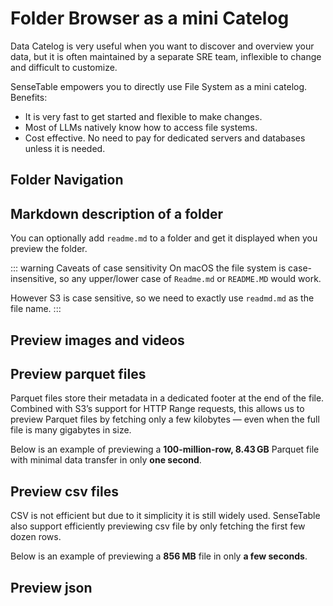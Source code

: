 # Folder Browser as a mini Catelog

Data Catelog is very useful when you want to discover and overview your data, but it is often maintained by a separate SRE team, inflexible to change and difficult to customize.

SenseTable empowers you to directly use File System as a mini catelog. Benefits:

- It is very fast to get started and flexible to make changes.
- Most of LLMs natively know how to access file systems.
- Cost effective. No need to pay for dedicated servers and databases unless it is needed.


## Folder Navigation


## Markdown description of a folder

You can optionally add `readme.md` to a folder and get it displayed when you preview the folder.



::: warning Caveats of case sensitivity
On macOS the file system is case-insensitive, so any upper/lower case of `Readme.md` or `README.MD` would work.

However S3 is case sensitive, so we need to exactly use `readmd.md` as the file name.
:::


## Preview images and videos
<ThemedVideo src="/videos/preview_images.webm" />




## Preview parquet files

Parquet files store their metadata in a dedicated footer at the end of the file. Combined with S3’s support for HTTP Range requests, this allows us to preview Parquet files by fetching only a few kilobytes — even when the full file is many gigabytes in size.

Below is an example of previewing a **100-million-row, 8.43 GB** Parquet file with minimal data transfer in only **one second**.

<ThemedVideo src="/videos/preview_parquet.webm" />

## Preview csv files

CSV is not efficient but due to it simplicity it is still widely used.
SenseTable also support efficiently previewing csv file by only fetching the first few dozen rows.

Below is an example of previewing a **856 MB** file in only **a few seconds**.

<ThemedVideo src="/videos/preview_csv.webm" />

## Preview json



